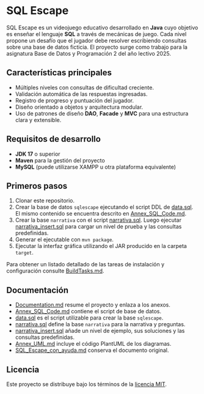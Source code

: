 # SQL Escape

SQL Escape es un videojuego educativo desarrollado en **Java** cuyo objetivo es enseñar el lenguaje **SQL** a través de mecánicas de juego. Cada nivel propone un desafío que el jugador debe resolver escribiendo consultas sobre una base de datos ficticia. El proyecto surge como trabajo para la asignatura Base de Datos y Programación 2 del año lectivo 2025.

## Características principales
- Múltiples niveles con consultas de dificultad creciente.
- Validación automática de las respuestas ingresadas.
- Registro de progreso y puntuación del jugador.
- Diseño orientado a objetos y arquitectura modular.
- Uso de patrones de diseño **DAO**, **Facade** y **MVC** para una estructura
  clara y extensible.

## Requisitos de desarrollo
- **JDK 17** o superior
- **Maven** para la gestión del proyecto
- **MySQL** (puede utilizarse XAMPP u otra plataforma equivalente)

## Primeros pasos
1. Clonar este repositorio.
2. Crear la base de datos `sqlescape` ejecutando el script DDL de [data.sql](documentacion/data.sql). El mismo contenido se encuentra descrito en [Annex_SQL_Code.md](documentacion/Annex_SQL_Code.md).
3. Crear la base `narrativa` con el script [narrativa.sql](documentacion/narrativa.sql). Luego ejecutar [narrativa_insert.sql](documentacion/narrativa_insert.sql) para cargar un nivel de prueba y las consultas predefinidas.
4. Generar el ejecutable con `mvn package`.
5. Ejecutar la interfaz gráfica utilizando el JAR producido en la carpeta `target`.


Para obtener un listado detallado de las tareas de instalación y configuración consulte [BuildTasks.md](documentacion/BuildTasks.md).

## Documentación
- [Documentation.md](documentacion/Documentation.md) resume el proyecto y enlaza a los anexos.
- [Annex_SQL_Code.md](documentacion/Annex_SQL_Code.md) contiene el script de base de datos.
- [data.sql](documentacion/data.sql) es el script utilizable para crear la base `sqlescape`.
- [narrativa.sql](documentacion/narrativa.sql) define la base `narrativa` para la narrativa y preguntas.
- [narrativa_insert.sql](documentacion/narrativa_insert.sql) añade un nivel de ejemplo, sus soluciones y las consultas predefinidas.
- [Annex_UML.md](documentacion/Annex_UML.md) incluye el código PlantUML de los diagramas.
- [SQL_Escape_con_ayuda.md](documentacion/SQL_Escape_con_ayuda.md) conserva el documento original.

## Licencia
Este proyecto se distribuye bajo los términos de la [licencia MIT](documentacion/LICENSE).
